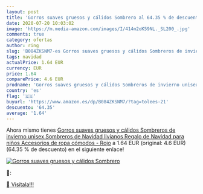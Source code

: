 ```yaml
---
layout: post
title: 'Gorros suaves gruesos y cálidos Sombrero al 64.35 % de descuento'
date: 2020-07-20 10:03:02
image: 'https://m.media-amazon.com/images/I/414m2oK59NL._SL200_.jpg'
comments: true
category: ofertas
author: ring
slug: 'B084ZKSNM7-es Gorros suaves gruesos y cálidos Sombreros de invierno...'
tags: navidad
actualPrice: 1.64 EUR
currency: EUR
price: 1.64
comparePrice: 4.6 EUR
prodname: 'Gorros suaves gruesos y cálidos Sombreros de invierno unisex Sombreros de Navidad livianos Regalo de Navidad para niños Accesorios de ropa cómodos - Rojo'
country: 'es'
flag: '🇪🇸'
buyurl: 'https://www.amazon.es/dp/B084ZKSNM7/?tag=tolees-21'
descuento: '64.35'
average: '1.64'
---
```


Ahora mismo tienes [Gorros suaves gruesos y cálidos Sombreros de invierno unisex Sombreros de Navidad livianos Regalo de Navidad para niños Accesorios de ropa cómodos - Rojo](https://www.amazon.es/dp/B084ZKSNM7/?tag=tolees-21) a 1.64 EUR (original: 4.6 EUR) (64.35 %  de descuento) en el siguiente enlace!

[![Gorros suaves gruesos y cálidos Sombrero](https://m.media-amazon.com/images/I/414m2oK59NL._SL200_.jpg)](https://www.amazon.es/dp/B084ZKSNM7/?tag=tolees-21)

🔎:


[🛒 Visítala!!!](https://www.amazon.es/dp/B084ZKSNM7/?tag=tolees-21)
